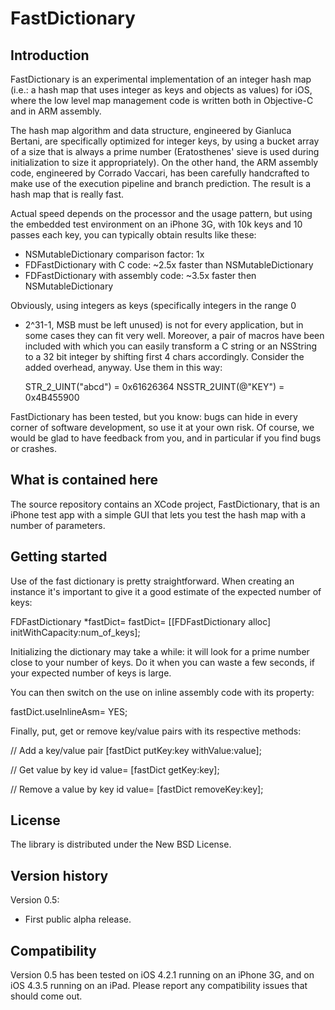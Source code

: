 
FastDictionary
==============

Introduction
------------

FastDictionary is an experimental implementation of an integer hash map
(i.e.: a hash map that uses integer as keys and objects as values) for
iOS, where the low level map management code is written both in
Objective-C and in ARM assembly.

The hash map algorithm and data structure, engineered by Gianluca
Bertani, are specifically optimized for integer keys, by using a bucket
array of a size that is always a prime number (Eratosthenes' sieve is
used during initialization to size it appropriately). On the other hand,
the ARM assembly code, engineered by Corrado Vaccari, has been carefully
handcrafted to make use of the execution pipeline and branch prediction.
The result is a hash map that is really fast.

Actual speed depends on the processor and the usage pattern, but using
the embedded test environment on an iPhone 3G, with 10k keys and 10
passes each key, you can typically obtain results like these:
- NSMutableDictionary comparison factor: 1x
- FDFastDictionary with C code: ~2.5x faster than NSMutableDictionary
- FDFastDictionary with assembly code: ~3.5x faster then
  NSMutableDictionary

Obviously, using integers as keys (specifically integers in the range 0
- 2^31-1, MSB must be left unused) is not for every application, but in
some cases they can fit very well. Moreover, a pair of macros have been
included with which you can easily transform a C string or an NSString
to a 32 bit integer by shifting first 4 chars accordingly. Consider the
added overhead, anyway. Use them in this way:

  STR_2_UINT("abcd") = 0x61626364
  NSSTR_2UINT(@"KEY") = 0x4B455900

FastDictionary has been tested, but you know: bugs can hide in every
corner of software development, so use it at your own risk. Of course,
we would be glad to have feedback from you, and in particular if you
find bugs or crashes.

What is contained here
----------------------

The source repository contains an XCode project, FastDictionary, that is
an iPhone test app with a simple GUI that lets you test the hash map
with a number of parameters.

Getting started
---------------

Use of the fast dictionary is pretty straightforward. When creating an
instance it's important to give it a good estimate of the expected
number of keys:

  FDFastDictionary *fastDict= fastDict= [[FDFastDictionary alloc]
    initWithCapacity:num_of_keys];

Initializing the dictionary may take a while: it will look for a prime
number close to your number of keys. Do it when you can waste a few seconds,
if your expected number of keys is large.

You can then switch on the use on inline assembly code with its property:

  fastDict.useInlineAsm= YES;

Finally, put, get or remove key/value pairs with its respective methods:

  // Add a key/value pair
  [fastDict putKey:key withValue:value];

  // Get value by key
  id value= [fastDict getKey:key];

  // Remove a value by key
  id value= [fastDict removeKey:key];

License
-------

The library is distributed under the New BSD License.

Version history
---------------

Version 0.5:
- First public alpha release.

Compatibility
-------------

Version 0.5 has been tested on iOS 4.2.1 running on an iPhone 3G,
and on iOS 4.3.5 running on an iPad. Please report any compatibility
issues that should come out.

